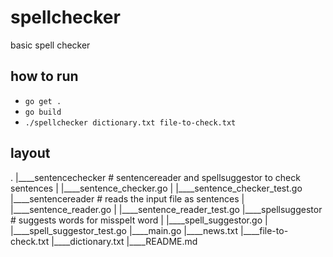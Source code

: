 # spellchecker
basic spell checker

## how to run
- `go get .`
- `go build`
- `./spellchecker dictionary.txt file-to-check.txt`

## layout
.
|____sentencechecker                # sentencereader and spellsuggestor to check sentences
| |____sentence_checker.go
| |____sentence_checker_test.go
|____sentencereader                 # reads the input file as sentences
| |____sentence_reader.go
| |____sentence_reader_test.go
|____spellsuggestor                 # suggests words for misspelt word
| |____spell_suggestor.go
| |____spell_suggestor_test.go
|____main.go
|____news.txt
|____file-to-check.txt
|____dictionary.txt
|____README.md


